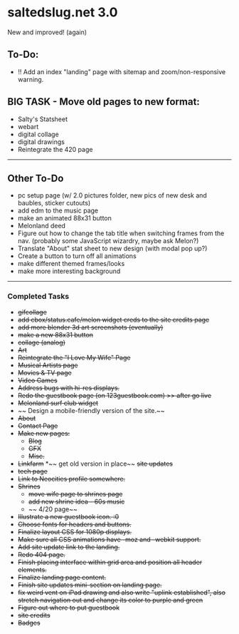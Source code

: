 # saltedslug.net 3.0
New and improved! (again)

## **To-Do:**
- !! Add an index "landing" page with sitemap and zoom/non-responsive warning.

BIG TASK - Move old pages to new format:
---
- Salty's Statsheet
- webart
- digital collage
- digital drawings
- Reintegrate the 420 page
---
## Other To-Do
- pc setup page (w/ 2.0 pictures folder, new pics of new desk and baubles, sticker cutouts)
- add edm to the music page
- make an animated 88x31 button
- Melonland deed
- Figure out how to change the tab title when switching frames from the nav. (probably some JavaScript wizardry, maybe ask Melon?)
- Translate "About" stat sheet to new design (with modal pop up?)
- Create a button to turn off all animations
- make different themed frames/looks
- make more interesting background
---
### Completed Tasks
- ~~gifcollage~~
- ~~add cbox/status.cafe/melon widget creds to the site credits page~~
- ~~add more blender 3d art screenshots (eventually)~~
- ~~make a new 88x31 button~~
- ~~collage (analog)~~
- ~~Art~~
- ~~Reintegrate the "I Love My Wife" Page~~
- ~~Musical Artists page~~
- ~~Movies & TV page~~
- ~~Video Games~~
- ~~Address bugs with hi-res displays.~~
- ~~Redo the guestbook page (on 123guestbook.com) >> after go live~~
- ~~Melonland surf club widget~~
- ~~ Design a mobile-friendly version of the site.~~
- ~~About~~
- ~~Contact Page~~
- ~~Make new pages:~~
  * ~~Blog~~
  * ~~GFX~~
  * ~~Misc.~~
- ~~Linkfarm~~
  *~~ get old version in place~~
 ~~site updates~~
- ~~tech page~~
- ~~Link to Neocities profile somewhere.~~
- ~~Shrines~~
  * ~~move wife page to shrines page~~
  * ~~add new shrine idea - 60s music~~
  * ~~ 4/20 page~~
- ~~Illustrate a new guestbook icon. :0~~
- ~~Choose fonts for headers and buttons.~~
- ~~Finalize layout CSS for 1080p displays.~~
- ~~Make sure all CSS animations have -moz and -webkit support.~~
- ~~Add site update link to the landing.~~
- ~~Redo 404 page.~~
- ~~Finish placing interface within grid area and position all header elements.~~
- ~~Finalize landing page content.~~
- ~~Finish site updates mini-section on landing page.~~
- ~~fix weird vent on iPad drawing and also write "uplink established", also stretch navigation out and change its color to purple and green~~
- ~~Figure out where to put guestbook~~
- ~~site credits~~
- ~~Badges~~